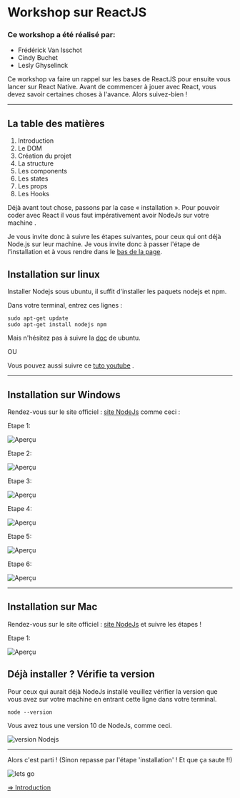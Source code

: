# Workshop sur ReactJS

### Ce workshop a été réalisé par:

- Frédérick Van Isschot
- Cindy Buchet
- Lesly Ghyselinck

Ce workshop va faire un rappel sur les bases de ReactJS pour ensuite vous lancer sur React Native.
Avant de commencer à jouer avec React, vous devez savoir certaines choses à l'avance. Alors suivez-bien !

---

## La table des matières

1. Introduction
2. Le DOM
3. Création du projet
4. La structure
5. Les components
6. Les states
7. Les props
8. Les Hooks

Déjà avant tout chose, passons par la case « installation ».
Pour pouvoir coder avec React il vous faut impérativement avoir NodeJs sur votre machine .

Je vous invite donc à suivre les étapes suivantes, pour ceux qui ont déjà Node.js sur leur machine. Je vous invite donc à passer l'étape de l'installation et à vous rendre dans le [bas de la page](#version).

## Installation sur linux

Installer Nodejs sous ubuntu, il suffit d'installer les paquets nodejs et npm.

Dans votre terminal, entrez ces lignes :

```
sudo apt-get update
sudo apt-get install nodejs npm
```
Mais n'hésitez pas à suivre la [doc](https://doc.ubuntu-fr.org/nodejs) de ubuntu.

OU

Vous pouvez aussi suivre ce [tuto youtube](https://www.youtube.com/watch?v=sIfk8hpRLUg) .

---

## Installation sur Windows

Rendez-vous sur le site officiel : [site NodeJs](https://nodejs.org/en/download/) comme ceci :


Etape 1:

![Aperçu](markdown/img/install/windows/1.png)

Etape 2:

![Aperçu](markdown/img/install/windows/2.png)

Etape 3:

![Aperçu](markdown/img/install/windows/3.png)

Etape 4:

![Aperçu](markdown/img/install/windows/4.png)

Etape 5:

![Aperçu](markdown/img/install/windows/5.png)

Etape 6:

![Aperçu](markdown/img/install/windows/6.png)

---

## Installation sur Mac

Rendez-vous sur le site officiel : [site NodeJs](https://nodejs.org/en/download/) et suivre les étapes !

Etape 1:

![Aperçu](markdown/img/install/mac/1.png)

## Déjà installer ? Vérifie ta version <a id="version"></a>

Pour ceux qui aurait déjà NodeJs installé veuillez vérifier la version que vous avez sur votre machine en entrant cette ligne dans votre terminal.

```
node --version
```

Vous avez tous une version 10 de NodeJs, comme ceci.

![version Nodejs](markdown/img/resultat.png)

---

Alors c'est parti ! (Sinon repasse par l'étape 'installation' ! Et que ça saute !!)

![lets go](https://media.giphy.com/media/RrVzUOXldFe8M/giphy.gif)

[=> Introduction](markdown/01-intro.md)